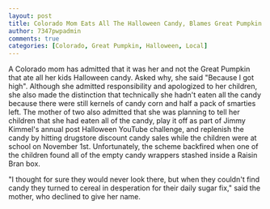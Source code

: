 ```yaml
---
layout: post
title: Colorado Mom Eats All The Halloween Candy, Blames Great Pumpkin
author: 7347pwpadmin
comments: true
categories: [Colorado, Great Pumpkin, Halloween, Local]
---
```

A Colorado mom has admitted that it was her and not the Great Pumpkin that ate all her kids Halloween candy. Asked why, she said "Because I got high". Although she admitted responsibility and apologized to her children, she also made the distinction that technically she hadn't eaten all the candy because there were still kernels of candy corn and half a pack of smarties left. The mother of two also admitted that she was planning to tell her children that she had eaten all of the candy, play it off as part of Jimmy Kimmel's annual post Halloween YouTube challenge, and replenish the candy by hitting drugstore discount candy sales while the children were at school on November 1st. Unfortunately, the scheme backfired when one of the children found all of the empty candy wrappers stashed inside a Raisin Bran box.

"I thought for sure they would never look there, but when they couldn't find candy they turned to cereal in desperation for their daily sugar fix," said the mother, who declined to give her name.
